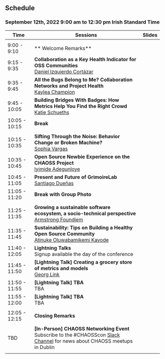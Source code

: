## Schedule
### September 12th, 2022 9:00 am to 12:30 pm Irish Standard Time

|Time|Sessions|Slides|
|---|---|---|
| | | |
| 9:00 - 9:10|** Welcome Remarks**<br>||
| 9:15 - 9:35|**Collaboration as a Key Health Indicator for OSS Communities**<br>[Daniel Izquierdo Cortázar](#user-content-daniel-izquierdo-cortázar)| |
| 9:35 - 9:45|**All the Bugs Belong to Me? Collaboration Networks and Project Health**<br>[Kaylea Champion](#user-content-kaylea-champion)| |
| 9:45 - 10:05|**Building Bridges With Badges: How Metrics Help You Find the Right Crowd**<br>[Katie Schueths](#user-content-katie-schueths)| |
| 10:05 - 10:15|**Break**| |
| | | |
|10:15 - 10:35|**Sifting Through the Noise: Behavior Change or Broken Machine?**<br>[Sophia Vargas](#user-content-sophia-vargas)| |
|10:35 - 10:45|**Open Source Newbie Experience on the CHAOSS Project**<br>[Iyimide Adegunloye](#user-content-iyimide-adegunloye)| |
|10:45 - 11:05|**Present and Future of GrimoireLab**<br>[Santiago Dueñas](#user-content-santiago-dueñas)| |
|11:05 - 11:20|**Break with Group Photo**| |
| | | |
|11:25 - 11:35|**Growing a sustainable software ecosystem, a socio-technical perspective**<br>[Armstrong Foundjem](#user-content-armstrong-foundjem)| |
|11:35 - 11:45|**Sustainability: Tips on Building a Healthy Open Source Community**<br>[Atinuke Oluwabamikemi Kayode](#user-content-atinuke-oluwabamikemi-kayode)| |
|11:40 - 12:05|**Lightning Talks**<br>Signup available the day of the conference| |
|11:45 - 11:50|**[Lightning Talk] Creating a grocery store of metrics and models**<br>[Georg Link](#user-content-georg-link)| |
|11:50 - 11:55|**[Lightning Talk] TBA**<br>TBA| |
|11:55 - 12:00|**[Lightning Talk] TBA**<br>TBA| |
| | | |
|12:05 - 12:15|**Closing Remarks**| |
| | | |
|TBD|**[In-Person] CHAOSS Networking Event**<br>Subscribe to the #CHAOSScon [Slack Channel](https://join.slack.com/t/chaoss-workspace/shared_invite/zt-r65szij9-QajX59hkZUct82b0uACA6g) for news about CHAOSS meetups in Dublin | |
| | | |
